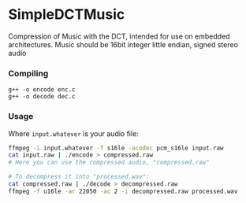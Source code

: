 # SimpleDCTMusic
Compression of Music with the DCT, intended for use on embedded architectures.
Music should be 16bit integer little endian, signed stereo audio

### Compiling
```
g++ -o encode enc.c
g++ -o decode dec.c
```

### Usage
Where `input.whatever` is your audio file:

 ```bash
 ffmpeg -i input.whatever -f s16le -acodec pcm_s16le input.raw
 cat input.raw | ./encode > compressed.raw
 # Here you can use the compressed audio, "compressed.raw"
 
 # To decompress it into "processed.wav":
 cat compressed.raw | ./decode > decompressed.raw
 ffmpeg -f u16le -ar 22050 -ac 2 -i decompressed.raw processed.wav

 ```

